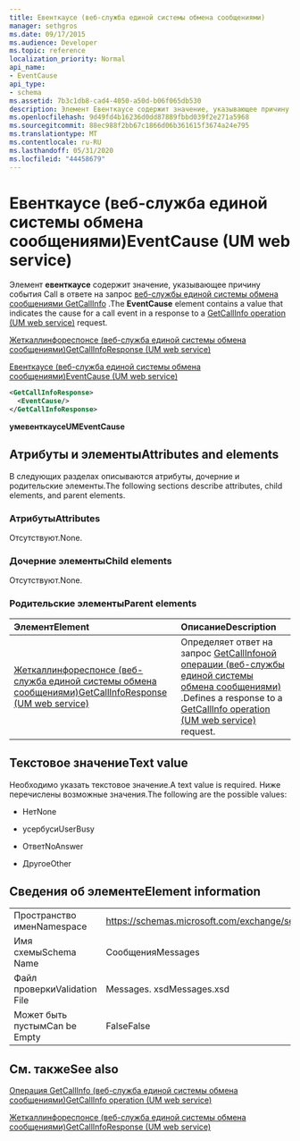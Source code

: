```yaml
---
title: Евенткаусе (веб-служба единой системы обмена сообщениями)
manager: sethgros
ms.date: 09/17/2015
ms.audience: Developer
ms.topic: reference
localization_priority: Normal
api_name:
- EventCause
api_type:
- schema
ms.assetid: 7b3c1db8-cad4-4050-a50d-b06f065db530
description: Элемент Евенткаусе содержит значение, указывающее причину события Call в ответе на запрос веб-службы единой системы обмена сообщениями GetCallInfo.
ms.openlocfilehash: 9d49fd4b16236d0dd87889fbbd039f2e271a5968
ms.sourcegitcommit: 88ec988f2bb67c1866d06b361615f3674a24e795
ms.translationtype: MT
ms.contentlocale: ru-RU
ms.lasthandoff: 05/31/2020
ms.locfileid: "44458679"
---
```

# <a name="eventcause-um-web-service"></a><span data-ttu-id="a5384-103">Евенткаусе (веб-служба единой системы обмена сообщениями)</span><span class="sxs-lookup"><span data-stu-id="a5384-103">EventCause (UM web service)</span></span>

<span data-ttu-id="a5384-104">Элемент **евенткаусе** содержит значение, указывающее причину события Call в ответе на запрос [веб-службы единой системы обмена сообщениями GetCallInfo](getcallinfo-operation-um-web-service.md) .</span><span class="sxs-lookup"><span data-stu-id="a5384-104">The **EventCause** element contains a value that indicates the cause for a call event in a response to a [GetCallInfo operation (UM web service)](getcallinfo-operation-um-web-service.md) request.</span></span> 
  
[<span data-ttu-id="a5384-105">Жеткаллинфореспонсе (веб-служба единой системы обмена сообщениями)</span><span class="sxs-lookup"><span data-stu-id="a5384-105">GetCallInfoResponse (UM web service)</span></span>](getcallinforesponse-um-web-service.md)
  
[<span data-ttu-id="a5384-106">Евенткаусе (веб-служба единой системы обмена сообщениями)</span><span class="sxs-lookup"><span data-stu-id="a5384-106">EventCause (UM web service)</span></span>](eventcause-um-web-service.md)
  
```xml
<GetCallInfoResponse>
  <EventCause/>
</GetCallInfoResponse>
```

 <span data-ttu-id="a5384-107">**умевенткаусе**</span><span class="sxs-lookup"><span data-stu-id="a5384-107">**UMEventCause**</span></span>
## <a name="attributes-and-elements"></a><span data-ttu-id="a5384-108">Атрибуты и элементы</span><span class="sxs-lookup"><span data-stu-id="a5384-108">Attributes and elements</span></span>

<span data-ttu-id="a5384-109">В следующих разделах описываются атрибуты, дочерние и родительские элементы.</span><span class="sxs-lookup"><span data-stu-id="a5384-109">The following sections describe attributes, child elements, and parent elements.</span></span>
  
### <a name="attributes"></a><span data-ttu-id="a5384-110">Атрибуты</span><span class="sxs-lookup"><span data-stu-id="a5384-110">Attributes</span></span>

<span data-ttu-id="a5384-111">Отсутствуют.</span><span class="sxs-lookup"><span data-stu-id="a5384-111">None.</span></span>
  
### <a name="child-elements"></a><span data-ttu-id="a5384-112">Дочерние элементы</span><span class="sxs-lookup"><span data-stu-id="a5384-112">Child elements</span></span>

<span data-ttu-id="a5384-113">Отсутствуют.</span><span class="sxs-lookup"><span data-stu-id="a5384-113">None.</span></span>
  
### <a name="parent-elements"></a><span data-ttu-id="a5384-114">Родительские элементы</span><span class="sxs-lookup"><span data-stu-id="a5384-114">Parent elements</span></span>

|<span data-ttu-id="a5384-115">**Элемент**</span><span class="sxs-lookup"><span data-stu-id="a5384-115">**Element**</span></span>|<span data-ttu-id="a5384-116">**Описание**</span><span class="sxs-lookup"><span data-stu-id="a5384-116">**Description**</span></span>|
|:-----|:-----|
|[<span data-ttu-id="a5384-117">Жеткаллинфореспонсе (веб-служба единой системы обмена сообщениями)</span><span class="sxs-lookup"><span data-stu-id="a5384-117">GetCallInfoResponse (UM web service)</span></span>](getcallinforesponse-um-web-service.md) <br/> |<span data-ttu-id="a5384-118">Определяет ответ на запрос [GetCallInfoной операции (веб-службы единой системы обмена сообщениями)](getcallinfo-operation-um-web-service.md) .</span><span class="sxs-lookup"><span data-stu-id="a5384-118">Defines a response to a [GetCallInfo operation (UM web service)](getcallinfo-operation-um-web-service.md) request.</span></span>  <br/> |
   
## <a name="text-value"></a><span data-ttu-id="a5384-119">Текстовое значение</span><span class="sxs-lookup"><span data-stu-id="a5384-119">Text value</span></span>

<span data-ttu-id="a5384-120">Необходимо указать текстовое значение.</span><span class="sxs-lookup"><span data-stu-id="a5384-120">A text value is required.</span></span> <span data-ttu-id="a5384-121">Ниже перечислены возможные значения.</span><span class="sxs-lookup"><span data-stu-id="a5384-121">The following are the possible values:</span></span>
  
- <span data-ttu-id="a5384-122">Нет</span><span class="sxs-lookup"><span data-stu-id="a5384-122">None</span></span>
    
- <span data-ttu-id="a5384-123">усербуси</span><span class="sxs-lookup"><span data-stu-id="a5384-123">UserBusy</span></span>
    
- <span data-ttu-id="a5384-124">Ответ</span><span class="sxs-lookup"><span data-stu-id="a5384-124">NoAnswer</span></span>
    
- <span data-ttu-id="a5384-125">Другое</span><span class="sxs-lookup"><span data-stu-id="a5384-125">Other</span></span>
    
## <a name="element-information"></a><span data-ttu-id="a5384-126">Сведения об элементе</span><span class="sxs-lookup"><span data-stu-id="a5384-126">Element information</span></span>

|||
|:-----|:-----|
|<span data-ttu-id="a5384-127">Пространство имен</span><span class="sxs-lookup"><span data-stu-id="a5384-127">Namespace</span></span>  <br/> |https://schemas.microsoft.com/exchange/services/2006/messages  <br/> |
|<span data-ttu-id="a5384-128">Имя схемы</span><span class="sxs-lookup"><span data-stu-id="a5384-128">Schema Name</span></span>  <br/> |<span data-ttu-id="a5384-129">Сообщения</span><span class="sxs-lookup"><span data-stu-id="a5384-129">Messages</span></span>  <br/> |
|<span data-ttu-id="a5384-130">Файл проверки</span><span class="sxs-lookup"><span data-stu-id="a5384-130">Validation File</span></span>  <br/> |<span data-ttu-id="a5384-131">Messages. xsd</span><span class="sxs-lookup"><span data-stu-id="a5384-131">Messages.xsd</span></span>  <br/> |
|<span data-ttu-id="a5384-132">Может быть пустым</span><span class="sxs-lookup"><span data-stu-id="a5384-132">Can be Empty</span></span>  <br/> |<span data-ttu-id="a5384-133">False</span><span class="sxs-lookup"><span data-stu-id="a5384-133">False</span></span>  <br/> |
   
## <a name="see-also"></a><span data-ttu-id="a5384-134">См. также</span><span class="sxs-lookup"><span data-stu-id="a5384-134">See also</span></span>



[<span data-ttu-id="a5384-135">Операция GetCallInfo (веб-служба единой системы обмена сообщениями)</span><span class="sxs-lookup"><span data-stu-id="a5384-135">GetCallInfo operation (UM web service)</span></span>](getcallinfo-operation-um-web-service.md)
  
[<span data-ttu-id="a5384-136">Жеткаллинфореспонсе (веб-служба единой системы обмена сообщениями)</span><span class="sxs-lookup"><span data-stu-id="a5384-136">GetCallInfoResponse (UM web service)</span></span>](getcallinforesponse-um-web-service.md)

